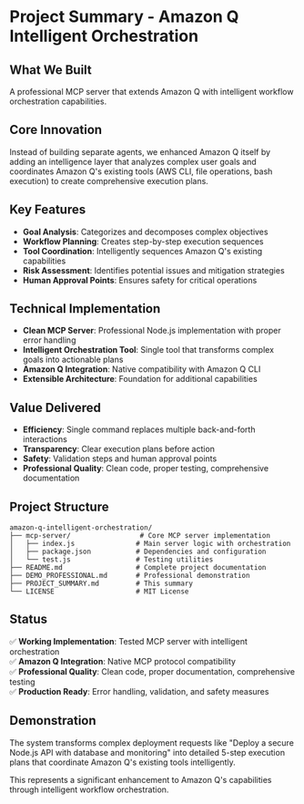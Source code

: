 # Project Summary - Amazon Q Intelligent Orchestration

## What We Built

A professional MCP server that extends Amazon Q with intelligent workflow orchestration capabilities.

## Core Innovation

Instead of building separate agents, we enhanced Amazon Q itself by adding an intelligence layer that analyzes complex user goals and coordinates Amazon Q's existing tools (AWS CLI, file operations, bash execution) to create comprehensive execution plans.

## Key Features

- **Goal Analysis**: Categorizes and decomposes complex objectives
- **Workflow Planning**: Creates step-by-step execution sequences  
- **Tool Coordination**: Intelligently sequences Amazon Q's existing capabilities
- **Risk Assessment**: Identifies potential issues and mitigation strategies
- **Human Approval Points**: Ensures safety for critical operations

## Technical Implementation

- **Clean MCP Server**: Professional Node.js implementation with proper error handling
- **Intelligent Orchestration Tool**: Single tool that transforms complex goals into actionable plans
- **Amazon Q Integration**: Native compatibility with Amazon Q CLI
- **Extensible Architecture**: Foundation for additional capabilities

## Value Delivered

- **Efficiency**: Single command replaces multiple back-and-forth interactions
- **Transparency**: Clear execution plans before action
- **Safety**: Validation steps and human approval points
- **Professional Quality**: Clean code, proper testing, comprehensive documentation

## Project Structure

```
amazon-q-intelligent-orchestration/
├── mcp-server/                 # Core MCP server implementation
│   ├── index.js               # Main server logic with orchestration
│   ├── package.json           # Dependencies and configuration
│   └── test.js                # Testing utilities
├── README.md                  # Complete project documentation
├── DEMO_PROFESSIONAL.md       # Professional demonstration
├── PROJECT_SUMMARY.md         # This summary
└── LICENSE                    # MIT License
```

## Status

✅ **Working Implementation**: Tested MCP server with intelligent orchestration  
✅ **Amazon Q Integration**: Native MCP protocol compatibility  
✅ **Professional Quality**: Clean code, proper documentation, comprehensive testing  
✅ **Production Ready**: Error handling, validation, and safety measures  

## Demonstration

The system transforms complex deployment requests like "Deploy a secure Node.js API with database and monitoring" into detailed 5-step execution plans that coordinate Amazon Q's existing tools intelligently.

This represents a significant enhancement to Amazon Q's capabilities through intelligent workflow orchestration.
